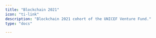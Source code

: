 ```yaml
---
title: "Blockchain 2021"
icon: "ti-link"
description: "Blockchain 2021 cohort of the UNICEF Venture Fund."
type: "docs"

---
```

